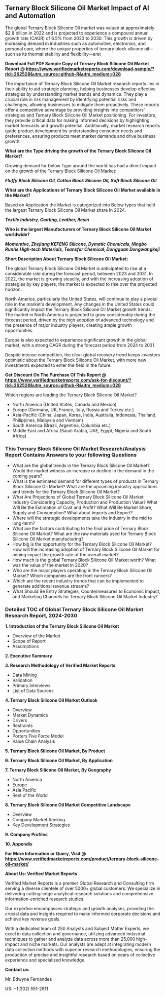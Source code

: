 <h2>Ternary Block Silicone Oil Market Impact of AI and Automation</h2><p>The global Ternary Block Silicone Oil market was valued at approximately $2.8 billion in 2022 and is projected to experience a compound annual growth rate (CAGR) of 6.5% from 2023 to 2030. This growth is driven by increasing demand in industries such as automotive, electronics, and personal care, where the unique properties of ternary block silicone oil—such as its thermal stability and flexibility—aret</p><p id="" class=""><strong>Download Full PDF Sample Copy of Ternary Block Silicone Oil Market Report @ <a href="https://www.verifiedmarketreports.com/download-sample/?rid=262528&utm_source=github-R&utm_medium=028" target="_blank">https://www.verifiedmarketreports.com/download-sample/?rid=262528&utm_source=github-R&utm_medium=028</a></strong></p><p>The importance of&nbsp;Ternary Block Silicone Oil Market research reports lies in their ability to aid strategic planning, helping businesses develop effective strategies by understanding market trends and dynamics. They play a crucial role in risk management by identifying potential risks and challenges, allowing businesses to mitigate them proactively. These reports offer a competitive advantage by providing insights into competitors' strategies and Ternary Block Silicone Oil Market positioning. For investors, they provide critical data for making informed decisions by highlighting market forecasts and growth potential. Additionally, market research reports guide product development by understanding consumer needs and preferences, ensuring products meet market demands and drive business growth.</p><p><strong>What are the&nbsp;Type driving the growth of the Ternary Block Silicone Oil Market?</strong></p><p id="" class="">Growing demand for below Type around the world has had a direct impact on the growth of the Ternary Block Silicone Oil Market:</p><em><strong>Fluffy Block Silicone Oil, Cotton Block Silicone Oil, Soft Block Silicone Oil</strong></em></p><strong>What are the&nbsp;Applications&nbsp;of Ternary Block Silicone Oil Market available in the Market?</strong></p><p id="" class="">Based on Application the Market is categorized into Below types that held the largest Ternary Block Silicone Oil Market share In 2024.</p><em><strong>Textile Industry, Coating, Leather, Resin</strong></em></p><strong>Who is the largest Manufacturers of Ternary Block Silicone Oil Market worldwide?</strong></p><p><em><strong>Momentive, Zhejiang KEFENG Silicone, Dymatic Chemicals, Ningbo Runhe High-tech Materials, Teansfar Chemical, Dongguan Dongwangkeji</strong></em></p><p id="" class=""><strong>Short Description About Ternary Block Silicone Oil Market:</strong></p><p>The global Ternary Block Silicone Oil Market is anticipated to rise at a considerable rate during the forecast period, between 2023 and 2031. In 2022, the market is growing steadily, and with the increasing adoption of strategies by key players, the market is expected to rise over the projected horizon.</p><p>North America, particularly the United States, will continue to play a pivotal role in the market's development. Any changes in the United States could significantly impact the Ternary Block Silicone Oil Market growth trends. The market in North America is projected to grow considerably during the forecast period, driven by the high adoption of advanced technology and the presence of major industry players, creating ample growth opportunities.</p><p>Europe is also expected to experience significant growth in the global market, with a strong CAGR during the forecast period from 2024 to 2031.</p><p>Despite intense competition, the clear global recovery trend keeps investors optimistic about the Ternary Block Silicone Oil Market, with more new investments expected to enter the field in the future.</p><p id="" class=""><strong>Get Discount On The Purchase Of This Report @ <a href="https://www.verifiedmarketreports.com/ask-for-discount/?rid=262528&utm_source=github-R&utm_medium=028" target="_blank">https://www.verifiedmarketreports.com/ask-for-discount/?rid=262528&utm_source=github-R&utm_medium=028</a></strong></p>Which regions are leading the Ternary Block Silicone Oil Market?</p><ul><li>North America (United States, Canada and Mexico)</li><li>Europe (Germany, UK, France, Italy, Russia and Turkey etc.)</li><li>Asia-Pacific (China, Japan, Korea, India, Australia, Indonesia, Thailand, Philippines, Malaysia and Vietnam)</li><li>South America (Brazil, Argentina, Columbia etc.)</li><li>Middle East and Africa (Saudi Arabia, UAE, Egypt, Nigeria and South Africa)</li></ul><h3 id="" class="">This Ternary Block Silicone Oil Market Research/Analysis Report Contains Answers to your following Questions</h3><ul><li>What are the global trends in the Ternary Block Silicone Oil Market? Would the market witness an increase or decline in the demand in the coming years?</li><li>What is the estimated demand for different types of products in Ternary Block Silicone Oil Market? What are the upcoming industry applications and trends for the Ternary Block Silicone Oil Market?</li><li>What Are Projections of Global Ternary Block Silicone Oil Market Industry Considering Capacity, Production and Production Value? What Will Be the Estimation of Cost and Profit? What Will Be Market Share, Supply and Consumption? What about imports and Export?</li><li>Where will the strategic developments take the industry in the mid to long-term?</li><li>What are the factors contributing to the final price of Ternary Block Silicone Oil Market? What are the raw materials used for Ternary Block Silicone Oil Market manufacturing?</li><li>How big is the opportunity for the Ternary Block Silicone Oil Market? How will the increasing adoption of Ternary Block Silicone Oil Market for mining impact the growth rate of the overall market?</li><li>How much is the global Ternary Block Silicone Oil Market worth? What was the value of the market In 2020?</li><li>Who are the major players operating in the Ternary Block Silicone Oil Market? Which companies are the front runners?</li><li>Which are the recent industry trends that can be implemented to generate additional revenue streams?</li><li>What Should Be Entry Strategies, Countermeasures to Economic Impact, and Marketing Channels for Ternary Block Silicone Oil Market Industry?</li></ul><h3 id="" class="">Detailed TOC of Global Ternary Block Silicone Oil Market Research Report, 2024-2030</h3><p id="" class=""><strong>1. Introduction of the Ternary Block Silicone Oil Market</strong></p><ul><li>Overview of the Market</li><li>Scope of Report</li><li>Assumptions</li></ul><p id="" class=""><strong>2. Executive Summary</strong></p><p id="" class=""><strong>3. Research Methodology of Verified Market Reports</strong></p><ul><li>Data Mining</li><li>Validation</li><li>Primary Interviews</li><li>List of Data Sources</li></ul><p id="" class=""><strong>4. Ternary Block Silicone Oil Market Outlook</strong></p><ul><li>Overview</li><li>Market Dynamics</li><li>Drivers</li><li>Restraints</li><li>Opportunities</li><li>Porters Five Force Model</li><li>Value Chain Analysis</li></ul><p id="" class=""><strong>5. Ternary Block Silicone Oil Market, By Product</strong></p><p id="" class=""><strong>6. Ternary Block Silicone Oil Market, By Application</strong></p><p id="" class=""><strong>7. Ternary Block Silicone Oil Market, By Geography</strong></p><ul><li>North America</li><li>Europe</li><li>Asia Pacific</li><li>Rest of the World</li></ul><p id="" class=""><strong>8. Ternary Block Silicone Oil Market Competitive Landscape</strong></p><ul><li>Overview</li><li>Company Market Ranking</li><li>Key Development Strategies</li></ul><p id="" class=""><strong>9. Company Profiles</strong></p><p id="" class=""><strong>10. Appendix</strong></p><p id="" class=""><strong>For More Information or Query, Visit @ <a href="https://www.verifiedmarketreports.com/product/ternary-block-silicone-oil-market/" target="_blank">https://www.verifiedmarketreports.com/product/ternary-block-silicone-oil-market/</a></strong></p><p id="" class=""><strong>About Us: Verified Market Reports</strong></p><p id="" class="">Verified Market Reports is a premier Global Research and Consulting firm serving a diverse clientele of over 5000+ global customers. We specialize in delivering cutting-edge analytical research solutions and comprehensive information-enriched research studies.</p><p id="" class="">Our expertise encompasses strategic and growth analyses, providing the crucial data and insights required to make informed corporate decisions and achieve key revenue goals.</p><p id="" class="">With a dedicated team of 250 Analysts and Subject Matter Experts, we excel in data collection and governance, utilizing advanced industrial techniques to gather and analyze data across more than 25,000 high-impact and niche markets. Our analysts are adept at integrating modern data collection methods with superior research methodologies, ensuring the production of precise and insightful research based on years of collective experience and specialized knowledge.</p><p id="" class=""><strong>Contact us:</strong></p><p id="" class="">Mr. Edwyne Fernandes</p><p id="" class="">US: +1(302) 551-2611</p>